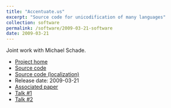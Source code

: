 ```yaml
---
title: "Accentuate.us"
excerpt: "Source code for unicodification of many languages"
collection: software
permalink: /software/2009-03-21-software
date: 2009-03-21
---
```


Joint work with Michael Schade.

* [Project home](https://cadhan.com/accentuate/)
* [Source code](https://sourceforge.net/projects/lingala/files/)
* [Source code (localization)](https://github.com/kscanne/charlifter-l10n)
* Release date: 2009-03-21
* [Associated paper](/publication/2011-06-24-unicodification)
* [Talk #1](/talks/2009-11-08-talk)
* [Talk #2](/talks/2010-11-10-talk)
